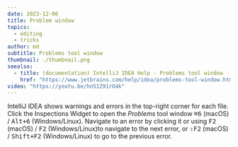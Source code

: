 ```yaml
---
date: 2023-12-06
title: Problem window
topics:
  - editing
  - tricks
author: md
subtitle: Problems tool window
thumbnail: ./thumbnail.png
seealso:
  - title: (documentation) IntelliJ IDEA Help - Problems tool window
    href: "https://www.jetbrains.com/help/idea/problems-tool-window.html"
video: "https://youtu.be/hn51Z91rO4k"
---
```


IntelliJ IDEA shows warnings and errors in the top-right corner for each file. Click the Inspections Widget to open the _Problems_ tool window <kbd>⌘6</kbd> (macOS) / <kbd>Alt+6</kbd> (Windows/Linux). Navigate to an error by clicking it or using <kbd>F2</kbd> (macOS) / <kbd>F2</kbd> (Windows/Linux)to navigate to the next error, or <kbd>⇧F2</kbd> (macOS) / <kbd>Shift+F2</kbd> (Windows/Linux) to go to the previous error.
